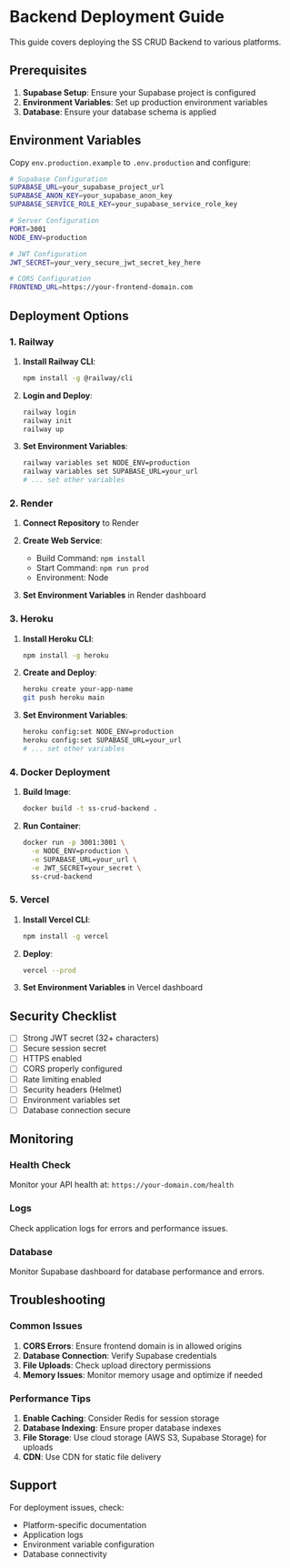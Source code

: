 # Backend Deployment Guide

This guide covers deploying the SS CRUD Backend to various platforms.

## Prerequisites

1. **Supabase Setup**: Ensure your Supabase project is configured
2. **Environment Variables**: Set up production environment variables
3. **Database**: Ensure your database schema is applied

## Environment Variables

Copy `env.production.example` to `.env.production` and configure:

```bash
# Supabase Configuration
SUPABASE_URL=your_supabase_project_url
SUPABASE_ANON_KEY=your_supabase_anon_key
SUPABASE_SERVICE_ROLE_KEY=your_supabase_service_role_key

# Server Configuration
PORT=3001
NODE_ENV=production

# JWT Configuration
JWT_SECRET=your_very_secure_jwt_secret_key_here

# CORS Configuration
FRONTEND_URL=https://your-frontend-domain.com
```

## Deployment Options

### 1. Railway

1. **Install Railway CLI**:
   ```bash
   npm install -g @railway/cli
   ```

2. **Login and Deploy**:
   ```bash
   railway login
   railway init
   railway up
   ```

3. **Set Environment Variables**:
   ```bash
   railway variables set NODE_ENV=production
   railway variables set SUPABASE_URL=your_url
   # ... set other variables
   ```

### 2. Render

1. **Connect Repository** to Render
2. **Create Web Service**:
   - Build Command: `npm install`
   - Start Command: `npm run prod`
   - Environment: Node

3. **Set Environment Variables** in Render dashboard

### 3. Heroku

1. **Install Heroku CLI**:
   ```bash
   npm install -g heroku
   ```

2. **Create and Deploy**:
   ```bash
   heroku create your-app-name
   git push heroku main
   ```

3. **Set Environment Variables**:
   ```bash
   heroku config:set NODE_ENV=production
   heroku config:set SUPABASE_URL=your_url
   # ... set other variables
   ```

### 4. Docker Deployment

1. **Build Image**:
   ```bash
   docker build -t ss-crud-backend .
   ```

2. **Run Container**:
   ```bash
   docker run -p 3001:3001 \
     -e NODE_ENV=production \
     -e SUPABASE_URL=your_url \
     -e JWT_SECRET=your_secret \
     ss-crud-backend
   ```

### 5. Vercel

1. **Install Vercel CLI**:
   ```bash
   npm install -g vercel
   ```

2. **Deploy**:
   ```bash
   vercel --prod
   ```

3. **Set Environment Variables** in Vercel dashboard

## Security Checklist

- [ ] Strong JWT secret (32+ characters)
- [ ] Secure session secret
- [ ] HTTPS enabled
- [ ] CORS properly configured
- [ ] Rate limiting enabled
- [ ] Security headers (Helmet)
- [ ] Environment variables set
- [ ] Database connection secure

## Monitoring

### Health Check
Monitor your API health at: `https://your-domain.com/health`

### Logs
Check application logs for errors and performance issues.

### Database
Monitor Supabase dashboard for database performance and errors.

## Troubleshooting

### Common Issues

1. **CORS Errors**: Ensure frontend domain is in allowed origins
2. **Database Connection**: Verify Supabase credentials
3. **File Uploads**: Check upload directory permissions
4. **Memory Issues**: Monitor memory usage and optimize if needed

### Performance Tips

1. **Enable Caching**: Consider Redis for session storage
2. **Database Indexing**: Ensure proper database indexes
3. **File Storage**: Use cloud storage (AWS S3, Supabase Storage) for uploads
4. **CDN**: Use CDN for static file delivery

## Support

For deployment issues, check:
- Platform-specific documentation
- Application logs
- Environment variable configuration
- Database connectivity 